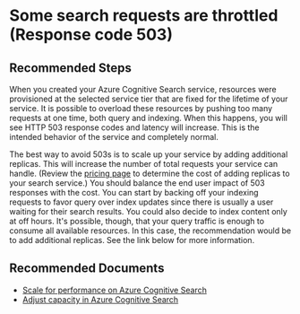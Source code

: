 <properties
	pageTitle="Performance and Throughput/Some search requests are throttled (Response code 503)"
	description="Some search requests are throttled (Response code 503)"
	service="microsoft.search"
	resource="searchservices"
	authors="mrcarter8"
	ms.author="mcarter"
	selfHelpType="resource"
	displayOrder="32"
	supportTopicIds="32681387"
	resourceTags=""
	productPesIds="15568"
	articleId="search-somesearchrequestsarethrottled503s"
	cloudEnvironments="public, Fairfax, usnat, ussec"
	ownershipId="AzureSearch_AzureSearch"
/>

# Some search requests are throttled (Response code 503)

## **Recommended Steps**

When you created your Azure Cognitive Search service, resources were provisioned at the selected service tier that are fixed for the lifetime of your service. It is possible to overload these resources by pushing too many requests at one time, both query and indexing. When this happens, you will see HTTP 503 response codes and latency will increase. This is the intended behavior of the service and completely normal.

The best way to avoid 503s is to scale up your service by adding additional replicas. This will increase the number of total requests your service can handle. (Review the [pricing page](https://azure.microsoft.com/pricing/details/search/) to determine the cost of adding replicas to your search service.)  You should balance the end user impact of 503 responses with the cost. You can start by backing off your indexing requests to favor query over index updates since there is usually a user waiting for their search results. You could also decide to index content only at off hours. It's possible, though, that your query traffic is enough to consume all available resources. In this case, the recommendation would be to add additional replicas.  See the link below for more information.

## **Recommended Documents**

* [Scale for performance on Azure Cognitive Search](https://docs.microsoft.com/azure/search/search-performance-optimization) <br>
* [Adjust capacity in Azure Cognitive Search](https://docs.microsoft.com/azure/search/search-capacity-planning)<br>